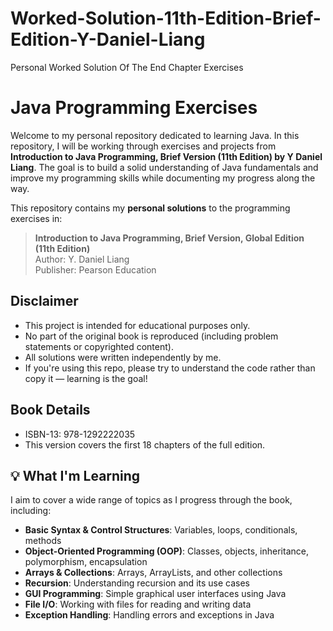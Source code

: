 # Worked-Solution-11th-Edition-Brief-Edition-Y-Daniel-Liang
Personal Worked Solution Of The End Chapter Exercises 
# Java Programming Exercises

Welcome to my personal repository dedicated to learning Java. In this repository, I will be working through exercises and projects from **Introduction to Java Programming, Brief Version (11th Edition) by Y Daniel Liang**. The goal is to build a solid understanding of Java fundamentals and improve my programming skills while documenting my progress along the way.

This repository contains my **personal solutions** to the programming exercises in:

> **Introduction to Java Programming, Brief Version, Global Edition (11th Edition)**  
> Author: Y. Daniel Liang  
> Publisher: Pearson Education

## Disclaimer

- This project is intended for educational purposes only.
- No part of the original book is reproduced (including problem statements or copyrighted content).
- All solutions were written independently by me.
- If you're using this repo, please try to understand the code rather than copy it — learning is the goal!

## Book Details

- ISBN-13: 978-1292222035
- This version covers the first 18 chapters of the full edition.

## 💡 What I'm Learning
I aim to cover a wide range of topics as I progress through the book, including:

- **Basic Syntax & Control Structures**: Variables, loops, conditionals, methods
- **Object-Oriented Programming (OOP)**: Classes, objects, inheritance, polymorphism, encapsulation
- **Arrays & Collections**: Arrays, ArrayLists, and other collections
- **Recursion**: Understanding recursion and its use cases
- **GUI Programming**: Simple graphical user interfaces using Java
- **File I/O**: Working with files for reading and writing data
- **Exception Handling**: Handling errors and exceptions in Java


